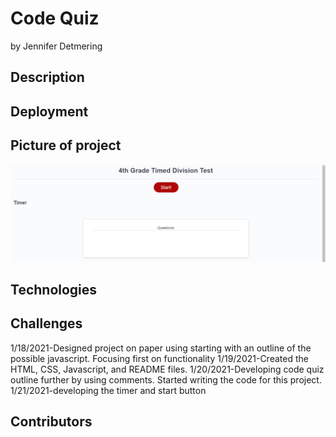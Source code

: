# Code Quiz
by Jennifer Detmering

## Description

## Deployment

<a href="https://kodiakshuksan.github.io/Anna-and-Flynn-s-Timed-Math-Test"></a>

## Picture of project

<img src="assets/MathTest.PNG" />

## Technologies


## Challenges
1/18/2021-Designed project on paper using starting with an outline of the possible javascript. Focusing first on functionality
1/19/2021-Created the HTML, CSS, Javascript, and README files. 
1/20/2021-Developing code quiz outline further by using comments. Started writing the code for this project.
1/21/2021-developing the timer and start button


## Contributors 
